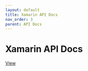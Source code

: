 ```yaml
---
layout: default
title: Xamarin API Docs
nav_order: 3
parent: API Docs
---
```


# Xamarin API Docs

[View](http://ipcdocs.azurewebsites.net/api/)